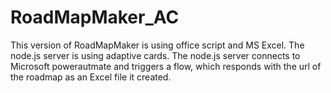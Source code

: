 # RoadMapMaker_AC
This version of RoadMapMaker is using office script and MS Excel. The node.js server is using adaptive cards. The node.js server connects to Microsoft powerautmate  and triggers a flow, which responds with the url of the roadmap as an Excel file it created.
